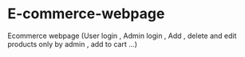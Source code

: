 # E-commerce-webpage
Ecommerce webpage (User login , Admin login , Add , delete and edit products only by admin , add to cart ...)
